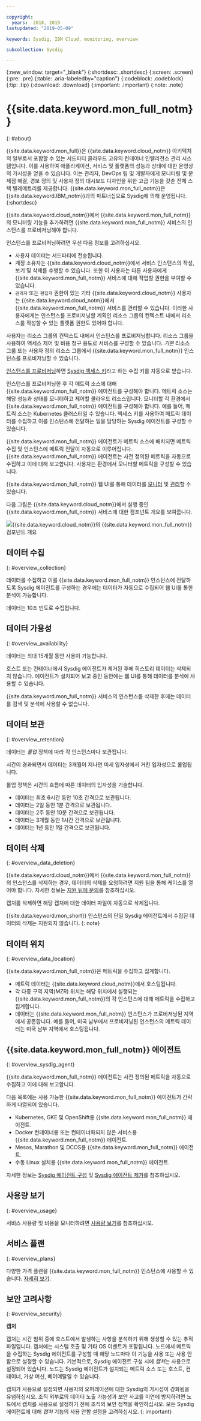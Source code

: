 ```yaml
---

copyright:
  years:  2018, 2019
lastupdated: "2019-05-09"

keywords: Sysdig, IBM Cloud, monitoring, overview

subcollection: Sysdig

---
```


{:new_window: target="_blank"}
{:shortdesc: .shortdesc}
{:screen: .screen}
{:pre: .pre}
{:table: .aria-labeledby="caption"}
{:codeblock: .codeblock}
{:tip: .tip}
{:download: .download}
{:important: .important}
{:note: .note}


# {{site.data.keyword.mon_full_notm}}
{: #about}

{{site.data.keyword.mon_full}}은 {{site.data.keyword.cloud_notm}} 아키텍처의 일부로서 포함할 수 있는 서드파티 클라우드 고유의 컨테이너 인텔리전스 관리 시스템입니다. 이를 사용하여 애플리케이션, 서비스 및 플랫폼의 성능과 상태에 대한 운영상의 가시성을 얻을 수 있습니다. 이는 관리자, DevOps 팀 및 개발자에게 모니터링 및 문제점 해결, 경보 정의 및 사용자 정의 대시보드 디자인을 위한 고급 기능을 갖춘 전체 스택 텔레메트리를 제공합니다. {{site.data.keyword.mon_full_notm}}은 {{site.data.keyword.IBM_notm}}과의 파트너십으로 Sysdig에 의해 운영됩니다.
{:shortdesc}


{{site.data.keyword.cloud_notm}}에서 {{site.data.keyword.mon_full_notm}}의 모니터링 기능을 추가하려면 {{site.data.keyword.mon_full_notm}} 서비스의 인스턴스를 프로비저닝해야 합니다.

인스턴스를 프로비저닝하려면 우선 다음 정보를 고려하십시오.

* 사용자 데이터는 서드파티에 전송됩니다.
* 계정 소유자는 {{site.data.keyword.cloud_notm}}에서 서비스 인스턴스의 작성, 보기 및 삭제를 수행할 수 있습니다. 또한 이 사용자는 다른 사용자에게 {{site.data.keyword.mon_full_notm}} 서비스에 대해 작업할 권한을 부여할 수 있습니다.
* `관리자` 또는 `편집자` 권한이 있는 기타 {{site.data.keyword.cloud_notm}} 사용자는 {{site.data.keyword.cloud_notm}}에서 {{site.data.keyword.mon_full_notm}} 서비스를 관리할 수 있습니다. 이러한 사용자에게는 인스턴스를 프로비저닝할 계획인 리소스 그룹의 컨텍스트 내에서 리소스를 작성할 수 있는 플랫폼 권한도 있어야 합니다.

사용자는 리소스 그룹의 컨텍스트 내에서 인스턴스를 프로비저닝합니다. 리소스 그룹을 사용하여 액세스 제어 및 비용 청구 용도로 서비스를 구성할 수 있습니다. *기본* 리소스 그룹 또는 사용자 정의 리소스 그룹에서 {{site.data.keyword.mon_full_notm}} 인스턴스를 프로비저닝할 수 있습니다.

[인스턴스를 프로비저닝](/docs/services/Monitoring-with-Sysdig?topic=Sysdig-provision#provision)하면 [Sysdig 액세스 키](/docs/services/Monitoring-with-Sysdig?topic=Sysdig-access_key#access_key)라고 하는 수집 키를 자동으로 받습니다.

인스턴스를 프로비저닝한 후 각 메트릭 소스에 대해 {{site.data.keyword.mon_full_notm}} 에이전트를 구성해야 합니다. 메트릭 소스는 해당 성능과 상태를 모니터하고 제어할 클라우드 리소스입니다. 모니터할 각 환경에서 {{site.data.keyword.mon_full_notm}} 에이전트를 구성해야 합니다. 예를 들어, 메트릭 소스는 Kubernetes 클러스터일 수 있습니다. 액세스 키를 사용하여 메트릭 데이터를 수집하고 이를 인스턴스에 전달하는 일을 담당하는 Sysdig 에이전트를 구성할 수 있습니다.

{{site.data.keyword.mon_full_notm}} 에이전트가 메트릭 소스에 배치되면 메트릭 수집 및 인스턴스에 메트릭 전달이 자동으로 이루어집니다. {{site.data.keyword.mon_full_notm}} 에이전트는 사전 정의된 메트릭을 자동으로 수집하고 이에 대해 보고합니다. 사용자는 환경에서 모니터할 메트릭을 구성할 수 있습니다.

{{site.data.keyword.mon_full_notm}} 웹 UI를 통해 데이터를 [모니터](/docs/services/Monitoring-with-Sysdig?topic=Sysdig-monitoring#monitoring) 및 [관리](/docs/services/Monitoring-with-Sysdig?topic=Sysdig-manage#manage)할 수 있습니다.  

다음 그림은 {{site.data.keyword.cloud_notm}}에서 실행 중인 {{site.data.keyword.mon_full_notm}} 서비스에 대한 컴포넌트 개요를 보여줍니다.

![{{site.data.keyword.cloud_notm}}의 {{site.data.keyword.mon_full_notm}} 컴포넌트 개요](images/components.png "{{site.data.keyword.cloud_notm}}의 {{site.data.keyword.mon_full_notm}} 컴포넌트 개요")



## 데이터 수집
{: #overview_collection}

데이터를 수집하고 이를 {{site.data.keyword.mon_full_notm}} 인스턴스에 전달하도록 Sysdig 에이전트를 구성하는 경우에는 데이터가 자동으로 수집되어 웹 UI를 통한 분석이 가능합니다.

데이터는 10초 빈도로 수집됩니다. 

## 데이터 가용성
{: #overview_availability}

데이터는 최대 15개월 동안 사용이 가능합니다.

호스트 또는 컨테이너에서 Sysdig 에이전트가 제거된 후에 히스토리 데이터는 삭제되지 않습니다. 에이전트가 설치되어 보고 중인 동안에는 웹 UI를 통해 데이터를 분석에 사용할 수 있습니다.

{{site.data.keyword.mon_full_notm}} 서비스의 인스턴스를 삭제한 후에는 데이터를 검색 및 분석에 사용할 수 없습니다.



## 데이터 보관
{: #overview_retention}

데이터는 *롤업* 정책에 따라 각 인스턴스마다 보관됩니다.

시간이 경과되면서 데이터는 3개월이 지나면 미세 입자성에서 거친 입자성으로 롤업됩니다.

롤업 정책은 시간의 흐름에 따른 데이터의 입자성을 기술합니다.

* 데이터는 최초 6시간 동안 10초 간격으로 보관됩니다.
* 데이터는 2일 동안 1분 간격으로 보관됩니다.
* 데이터는 2주 동안 10분 간격으로 보관됩니다.
* 데이터는 3개월 동안 1시간 간격으로 보관됩니다.
* 데이터는 1년 동안 1일 간격으로 보관됩니다.

## 데이터 삭제
{: #overview_data_deletion}

{{site.data.keyword.cloud_notm}}에서 {{site.data.keyword.mon_full_notm}}의 인스턴스를 삭제하는 경우, 데이터의 삭제를 요청하려면 지원 팀을 통해 케이스를 열어야 합니다. 자세한 정보는 [지원 팀에 문의](/docs/services/Monitoring-with-Sysdig?topic=Sysdig-gettinghelp#gettinghelp)를 참조하십시오.

캡처를 삭제하면 해당 캡처에 대한 데이터 파일이 자동으로 삭제됩니다.

{{site.data.keyword.mon_short}} 인스턴스의 단일 Sysdig 에이전트에서 수집된 데이터의 삭제는 지원되지 않습니다.
{: note}



## 데이터 위치
{: #overview_data_location}

{{site.data.keyword.mon_full_notm}}은 메트릭을 수집하고 집계합니다. 

* 메트릭 데이터는 {{site.data.keyword.cloud_notm}}에서 호스팅됩니다.
* 각 다중 구역 지역(MZR) 위치는 해당 위치에서 실행되는 {{site.data.keyword.mon_full_notm}}의 각 인스턴스에 대해 메트릭을 수집하고 집계합니다.
* 데이터는 {{site.data.keyword.mon_full_notm}} 인스턴스가 프로비저닝된 지역에서 공존합니다. 예를 들어, 미국 남부에서 프로비저닝된 인스턴스의 메트릭 데이터는 미국 남부 지역에서 호스팅됩니다.



## {{site.data.keyword.mon_full_notm}} 에이전트
{: #overview_sysdig_agent}

{{site.data.keyword.mon_full_notm}} 에이전트는 사전 정의된 메트릭을 자동으로 수집하고 이에 대해 보고합니다. 

다음 목록에는 사용 가능한 {{site.data.keyword.mon_full_notm}} 에이전트가 간략하게 나열되어 있습니다.

* Kubernetes, GKE 및 OpenShift용 {{site.data.keyword.mon_full_notm}} 에이전트.
* Docker 컨테이너용 또는 컨테이너화되지 않은 서비스용 {{site.data.keyword.mon_full_notm}} 에이전트.
* Mesos, Marathon 및 DCOS용 {{site.data.keyword.mon_full_notm}} 에이전트.
* 수동 Linux 설치용 {{site.data.keyword.mon_full_notm}} 에이전트.

자세한 정보는 [Sysdig 에이전트 구성](/docs/services/Monitoring-with-Sysdig?topic=Sysdig-config_agent#config_agent) 및 [Sysdig 에이전트 제거](/docs/services/Monitoring-with-Sysdig?topic=Sysdig-remove#remove)를 참조하십시오.


## 사용량 보기
{: #overview_usage}

서비스 사용량 및 비용을 모니터하려면 [사용량 보기](/docs/billing-usage/viewing_usage.html#viewingusage)를 참조하십시오.


## 서비스 플랜
{: #overview_plans}

다양한 가격 플랜을 {{site.data.keyword.mon_full_notm}} 인스턴스에 사용할 수 있습니다. [자세히 보기](/docs/services/Monitoring-with-Sysdig?topic=Sysdig-pricing_plans#pricing_plans).


## 보안 고려사항
{: #overview_security}

**캡처**

캡처는 시간 범위 중에 호스트에서 발생하는 사항을 분석하기 위해 생성할 수 있는 추적 파일입니다. 캡처에는 시스템 호출 및 기타 OS 이벤트가 포함됩니다. 노드에서 메트릭을 수집하는 Sysdig 에이전트를 구성할 때 해당 노드마다 이 기능을 사용 또는 사용 안함으로 설정할 수 있습니다. 기본적으로, Sysdig 에이전트 구성 시에 *캡처*는 사용으로 설정되어 있습니다. 노드는 Sysdig 에이전트가 설치되는 메트릭 소스 또는 호스트, 컨테이너, 가상 머신, 베어메탈일 수 있습니다.

캡처가 사용으로 설정되면 사용자의 오퍼레이션에 대한 Sysdig의 가시성이 강화됨을 유념하십시오. 조직 외부로의 데이터 노출 가능성과 보안 사고를 미연에 방지하려면 노드에서 캡처를 사용으로 설정하기 전에 조직의 보안 정책을 확인하십시오. 모든 Sysdig 에이전트에 대해 *캡처* 기능의 사용 안함 설정을 고려하십시오.
{: important}

